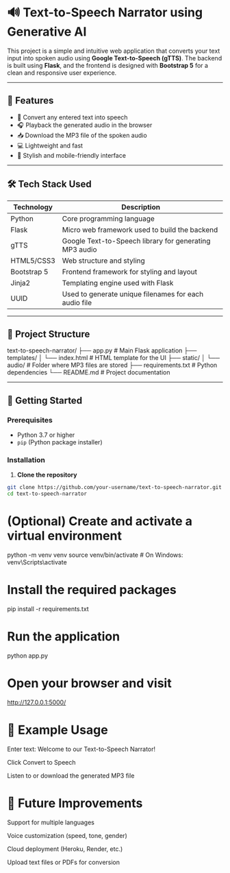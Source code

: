 # 🔊 Text-to-Speech Narrator using Generative AI

This project is a simple and intuitive web application that converts your text input into spoken audio using **Google Text-to-Speech (gTTS)**. The backend is built using **Flask**, and the frontend is designed with **Bootstrap 5** for a clean and responsive user experience.

---

## 📌 Features

- 📝 Convert any entered text into speech
- 🎧 Playback the generated audio in the browser
- 📥 Download the MP3 file of the spoken audio
- 💻 Lightweight and fast
- 🎨 Stylish and mobile-friendly interface

---

## 🛠️ Tech Stack Used

| Technology | Description |
|------------|-------------|
| Python     | Core programming language |
| Flask      | Micro web framework used to build the backend |
| gTTS       | Google Text-to-Speech library for generating MP3 audio |
| HTML5/CSS3 | Web structure and styling |
| Bootstrap 5 | Frontend framework for styling and layout |
| Jinja2     | Templating engine used with Flask |
| UUID       | Used to generate unique filenames for each audio file |

---

## 📁 Project Structure

text-to-speech-narrator/
├── app.py # Main Flask application
├── templates/
│ └── index.html # HTML template for the UI
├── static/
│ └── audio/ # Folder where MP3 files are stored
├── requirements.txt # Python dependencies
└── README.md # Project documentation

---

## 🚀 Getting Started

### Prerequisites

- Python 3.7 or higher
- `pip` (Python package installer)

### Installation

1. **Clone the repository**

```bash
git clone https://github.com/your-username/text-to-speech-narrator.git
cd text-to-speech-narrator
```

# (Optional) Create and activate a virtual environment

python -m venv venv
source venv/bin/activate     # On Windows: venv\Scripts\activate

# Install the required packages

pip install -r requirements.txt

# Run the application

python app.py

# Open your browser and visit

http://127.0.0.1:5000/

# 🧪 Example Usage

Enter text: Welcome to our Text-to-Speech Narrator!

Click Convert to Speech

Listen to or download the generated MP3 file

# 🔮 Future Improvements

Support for multiple languages

Voice customization (speed, tone, gender)

Cloud deployment (Heroku, Render, etc.)

Upload text files or PDFs for conversion
